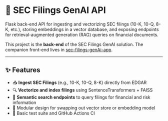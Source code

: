 # 📄 SEC Filings GenAI API

Flask back-end API for ingesting and vectorizing SEC filings (10-K, 10-Q, 8-K, etc.), storing embeddings in a vector database, and exposing endpoints for retrieval-augmented generation (RAG) queries on financial documents.  

This project is the **back-end** of the SEC Filings GenAI solution. The companion front-end lives in [sec-filings-genAi-app](https://github.com/YOUR_USERNAME/sec-filings-genAi-app).

---

## ✨ Features

- 📥 **Ingest SEC Filings** (e.g., 10-K, 10-Q, 8-K) directly from EDGAR
- 🔍 **Vectorize and index filings** using SentenceTransformers + FAISS
- 🤖 **Semantic search endpoints** to query filings for financial and risk information
- 🧩 Modular design for swapping out vector store or embedding model
- 🧪 Basic test suite and GitHub Actions CI

